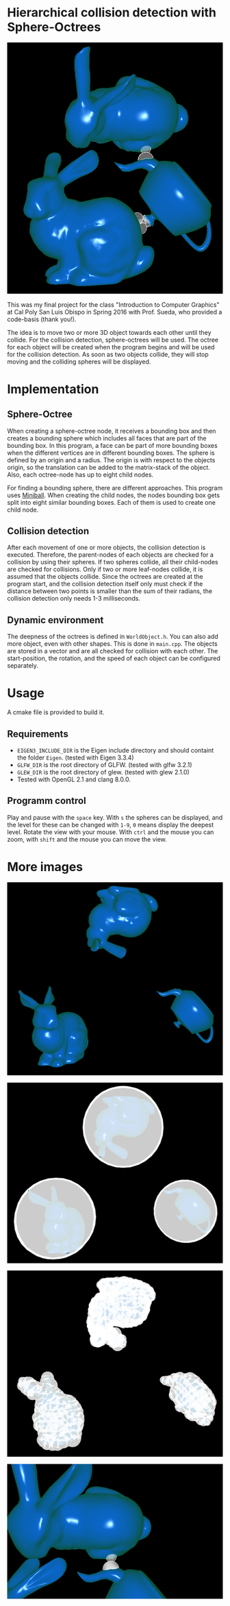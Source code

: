 # Hierarchical collision detection with Sphere-Octrees

![Collision](media/collision.png)

This was my final project for the class "Introduction to Computer Graphics" at Cal Poly San Luis Obispo in Spring 2016 with Prof. Sueda, who provided a code-basis (thank you!).

The idea is to move two or more 3D object towards each other until they collide. For the collision detection, sphere-octrees will be used. The octree for each object will be created when the program begins and will be used for the collision detection. As soon as two objects collide, they will stop moving and the colliding spheres will be displayed.

# Implementation 
## Sphere-Octree
When creating a sphere-octree node, it receives a bounding box and then creates a bounding sphere which includes all faces that are part of the bounding box. In this program, a face can be part of more bounding boxes when the different vertices are in different bounding boxes. The sphere is defined by an origin and a radius. The origin is with respect to the objects origin, so the translation can be added to the matrix-stack of the object. Also, each octree-node has up to eight child nodes.

For finding a bounding sphere, there are different approaches. This program uses [Miniball](https://people.inf.ethz.ch/gaertner/subdir/software/miniball.html). When creating the child nodes, the nodes bounding box gets split into eight similar bounding boxes. Each of them is used to create one child node.

## Collision detection
After each movement of one or more objects, the collision detection is executed. Therefore, the parent-nodes of each objects are checked for a collision by using their spheres. If two spheres collide, all their child-nodes are checked for collisions. Only if two or more leaf-nodes collide, it is assumed that the objects collide. Since the octrees are created at the program start, and the collision detection itself only must check if the distance between two points is smaller than the sum of their radians, the collision detection only needs 1-3 milliseconds.

## Dynamic environment
The deepness of the octrees is defined in `WorldObject.h`. You can also add more object, even with other shapes. This is done in `main.cpp`. The objects are stored in a vector and are all checked for collision with each other. The start-position, the rotation, and the speed of each object can be configured separately.

# Usage
A cmake file is provided to build it. 

## Requirements
* `EIGEN3_INCLUDE_DIR` is the Eigen include directory and should containt the folder `Eigen`. (tested with Eigen 3.3.4)
* `GLFW_DIR` is the root directory of GLFW. (tested with glfw 3.2.1)
* `GLEW_DIR` is the root directory of glew. (tested with glew 2.1.0)
* Tested with OpenGL 2.1 and clang 8.0.0.

## Programm control
Play and pause with the `space` key. With `s` the spheres can be displayed, and the level for these can be changed with `1-9`, `0` means display the deepest level. Rotate the view with your mouse. With `ctrl` and the mouse you can zoom, with `shift` and the mouse you can move the view.

# More images
![Initial position with three objects](media/initPosition.png)

![Highest level bounding sphere](media/level0Sphere.png)

![Lowest level bounding spheres](media/allSpheres.png)

![Collision in detail](media/collisionDetail.png)
